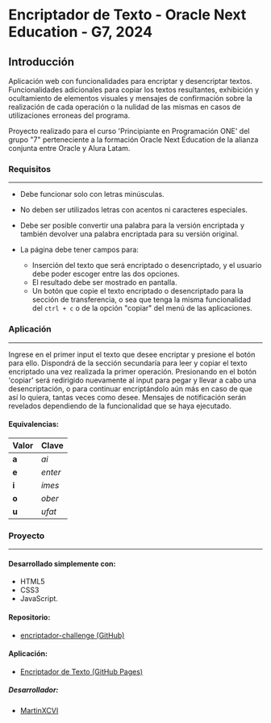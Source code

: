 # Encriptador de Texto - Oracle Next Education - G7, 2024

## Introducción
Aplicación web con funcionalidades para encriptar y desencriptar textos. Funcionalidades adicionales para copiar los textos resultantes, exhibición y ocultamiento de elementos visuales y mensajes de confirmación sobre la realización de cada operación o la nulidad de las mismas en casos de utilizaciones erroneas del programa.

Proyecto realizado para el curso 'Principiante en Programación ONE' del grupo "7" perteneciente a la formación Oracle Next Education de la alianza conjunta entre Oracle y Alura Latam.

### Requisitos
---
- Debe funcionar solo con letras minúsculas.
- No deben ser utilizados letras con acentos ni caracteres especiales.
- Debe ser posible convertir una palabra para la versión encriptada y también devolver una palabra encriptada para su versión original.
- La página debe tener campos para:

  - Inserción del texto que será encriptado o desencriptado, y el usuario debe poder escoger entre las dos opciones.
  - El resultado debe ser mostrado en pantalla.
  - Un botón que copie el texto encriptado o desencriptado para la sección de transferencia, o sea que tenga la misma funcionalidad del <code>ctrl + c</code> o de la opción "copiar" del menú de las aplicaciones.

### Aplicación
---
Ingrese en el primer input el texto que desee encriptar y presione el botón para ello. Dispondrá de la sección secundaría para leer y copiar el texto encriptado una vez realizada la primer operación. Presionando en el botón 'copiar' será redirigido nuevamente al input para pegar y llevar a cabo una desencriptación, o para continuar encriptándolo aún más en caso de que así lo quiera, tantas veces como desee. Mensajes de notificación serán revelados dependiendo de la funcionalidad que se haya ejecutado.

#### Equivalencias:

| Valor |  Clave |
|-------|--------|
| **a** | *ai*   |
| **e** | *enter*|
| **i** | *imes* |
| **o** | *ober* |
| **u** | *ufat* |

### Proyecto
---

#### Desarrollado simplemente con:
- HTML5
- CSS3
- JavaScript.

#### Repositorio:
- <a href="https://github.com/MartinXCVI/encriptador-challenge" target="_blank">encriptador-challenge (GitHub)</a>
#### Aplicación:
- <a href="https://martinxcvi.github.io/encriptador-challenge/" target="_blank">Encriptador de Texto (GitHub Pages)</a>
##### Desarrollador:
- <a href="https://github.com/MartinXCVI" target="_blank">MartinXCVI</a>